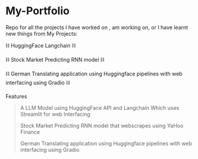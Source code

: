 # My-Portfolio
Repo for all the projects I have worked on , am working on, or I have learnt new things from
My Projects:


⛓️ HuggingFace Langchain ⛓️ 
>
⛓️ Stock Market Predicting RNN model ⛓️
>
⛓️ German Translating application using Huggingface pipelines with web interfacing using Gradio ⛓️





Features
>A LLM Model using HuggingFace API and Langchain Which uses Streamlit for web Interfacing
>
>Stock Market Predicting RNN model that webscrapes using YaHoo Finance
>
>German Translating application using Huggingface pipelines with web interfacing using Gradio 





